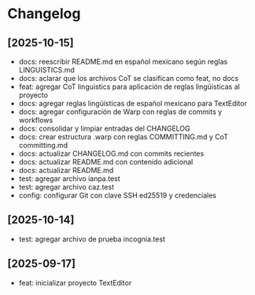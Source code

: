 # Changelog

## [2025-10-15]

- docs: reescribir README.md en español mexicano según reglas LINGUISTICS.md
- docs: aclarar que los archivos CoT se clasifican como feat, no docs
- feat: agregar CoT linguistics para aplicación de reglas lingüísticas al proyecto
- docs: agregar reglas lingüísticas de español mexicano para TextEditor
- docs: agregar configuración de Warp con reglas de commits y workflows
- docs: consolidar y limpiar entradas del CHANGELOG
- docs: crear estructura .warp con reglas COMMITTING.md y CoT committing.md
- docs: actualizar CHANGELOG.md con commits recientes
- docs: actualizar README.md con contenido adicional
- docs: actualizar README.md
- test: agregar archivo ianpa.test
- test: agregar archivo caz.test
- config: configurar Git con clave SSH ed25519 y credenciales

## [2025-10-14]

- test: agregar archivo de prueba incognia.test

## [2025-09-17]

- feat: inicializar proyecto TextEditor
